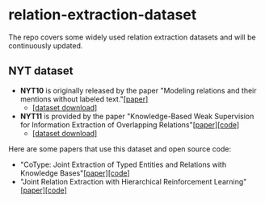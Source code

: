 # relation-extraction-dataset
The repo covers some widely used relation extraction datasets and will be continuously updated.

## NYT dataset

* **NYT10** is originally released by the paper "Modeling relations and their mentions without labeled text."[[paper]](https://link.springer.com/content/pdf/10.1007/978-3-642-15939-8_10.pdf)
  * [[dataset download]](http://iesl.cs.umass.edu/riedel/ecml/) 
* **NYT11** is provided by the paper "Knowledge-Based Weak Supervision for Information Extraction of Overlapping Relations"[[paper]](https://www.aclweb.org/anthology/P11-1055.pdf)[[code]](http://raphaelhoffmann.com/mr/)
  * [[dataset download]](https://drive.google.com/drive/folders/0B--ZKWD8ahE4UktManVsY1REOUk)

Here are some papers that use this dataset and open source code:

* "CoType: Joint Extraction of Typed Entities and Relations with Knowledge Bases"[[paper]](https://arxiv.org/pdf/1610.08763.pdf)[[code]](https://github.com/INK-USC/USC-DS-RelationExtraction)
* "Joint Relation Extraction with Hierarchical Reinforcement Learning"[[paper]](https://arxiv.org/abs/1811.03925)[[code]](https://github.com/truthless11/HRL-RE)
